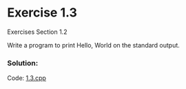 # Exercise 1.3
Exercises Section 1.2

Write a program to print Hello, World on the standard output.

### Solution:
Code: [1.3.cpp](../exercises/1.3.cpp)